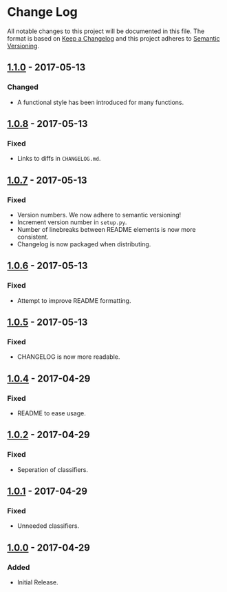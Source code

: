 # Change Log

All notable changes to this project will be documented in this file. The format
is based on [Keep a Changelog](http://keepachangelog.com/) and this project
adheres to [Semantic Versioning](http://semver.org/).

## [1.1.0] - 2017-05-13
### Changed
-   A functional style has been introduced for many functions.

## [1.0.8] - 2017-05-13
### Fixed
-   Links to diffs in `CHANGELOG.md`.

## [1.0.7] - 2017-05-13
### Fixed
-   Version numbers. We now adhere to semantic versioning!
-   Increment version number in `setup.py`.
-   Number of linebreaks between README elements is now more consistent.
-   Changelog is now packaged when distributing.

## [1.0.6] - 2017-05-13
### Fixed
-   Attempt to improve README formatting.

## [1.0.5] - 2017-05-13
### Fixed
-   CHANGELOG is now more readable.

## [1.0.4] - 2017-04-29
### Fixed
-   README to ease usage.

## [1.0.2] - 2017-04-29
### Fixed
-   Seperation of classifiers.

## [1.0.1] - 2017-04-29
### Fixed
-   Unneeded classifiers.

## [1.0.0] - 2017-04-29
### Added
-   Initial Release.

[Unreleased]: https://github.com/abactel/markdown_strings/compare/v0.3.0...HEAD
[1.0.0]: https://github.com/abactel/markdown_strings/commit/328395bd8ca7024d23270164623c28f49c544e20
[1.0.1]: https://github.com/abactel/markdown_strings/compare/v1.0.0...v1.0.1
[1.0.2]: https://github.com/abactel/markdown_strings/compare/v1.0.2...v1.0.1
[1.0.4]: https://github.com/abactel/markdown_strings/compare/v1.0.4...v1.0.2
[1.0.5]: https://github.com/abactel/markdown_strings/compare/v1.0.5...v1.0.4
[1.0.6]: https://github.com/abactel/markdown_strings/compare/v1.0.6...v1.0.5
[1.0.7]: https://github.com/abactel/markdown_strings/compare/v1.0.7...v1.0.6
[1.0.8]: https://github.com/abactel/markdown_strings/compare/v1.0.8...v1.0.7
[1.1.0]: https://github.com/abactel/markdown_strings/compare/v1.1.0...v1.0.8
